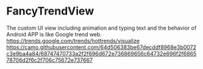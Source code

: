 # FancyTrendView
The custom UI view including animation and typing text and the behavior of Android APP is like Google trend web. https://trends.google.com/trends/hottrends/visualize
https://camo.githubusercontent.com/64d506383be67decddf8968e3b0072c3e9ba4a84/68747470733a2f2f696d672e736869656c64732e696f2f686578706d2f6c2f706c75672e737667
